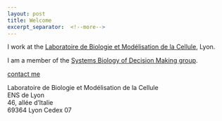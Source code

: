 ```yaml
---
layout: post
title: Welcome 
excerpt_separator:  <!--more-->
---
```



I work at the [Laboratoire de Biologie et Modélisation de la Cellule](http://www.ens-lyon.fr/LBMC), Lyon. 

I am a member of the [Systems Biology of Decision Making group](http://www.ens-lyon.fr/LBMC/equipes/systems-biology-of-decision-making).

[contact me](mailto:franck.picard@ens-lyon.fr)

Laboratoire de Biologie et Modélisation de la Cellule <br>
ENS de Lyon <br>
46, allée d’Italie <br>
69364 Lyon Cedex 07 <br>

